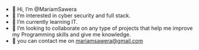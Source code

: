 - 👋 Hi, I’m @MariamSawera
- 👀 I’m interested in cyber security and full stack.
- 🌱 I’m currently learning IT.
- 💞️ I’m looking to collaborate on any type of projects that help me improve my Programming skills and give me knowledge.
- 📩 you can contact me on mariamsawera@gmail.com

<!---
MariamSawera/MariamSawera is a ✨ special ✨ repository because its `README.md` (this file) appears on your GitHub profile.
You can click the Preview link to take a look at your changes.
--->
